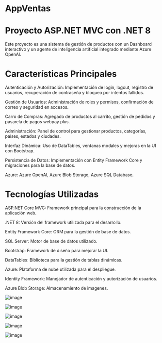 # AppVentas
# Proyecto ASP.NET MVC con .NET 8

Este proyecto es una sistema de gestión de productos con un Dashboard interactivo y un agente de inteligencia artificial integrado mediante Azure OpenAI.
# Características Principales

Autenticación y Autorización: Implementación de login, logout, registro de usuarios, recuperación de contraseña y bloqueo por intentos fallidos.

Gestión de Usuarios: Administración de roles y permisos, confirmación de correo y seguridad en accesos.

Carro de Compras: Agregado de productos al carrito, gestión de pedidos y pasarela de pagos webpay plus.

Administración: Panel de control para gestionar productos, categorías, países, estados y ciudades.

Interfaz Dinámica: Uso de DataTables, ventanas modales y mejoras en la UI con Bootstrap.

Persistencia de Datos: Implementación con Entity Framework Core y migraciones para la base de datos.

Azure: Azure OpenAI, Azure Blob Storage, Azure SQL Database.

# Tecnologías Utilizadas

ASP.NET Core MVC: Framework principal para la construcción de la aplicación web.

.NET 8: Versión del framework utilizada para el desarrollo.

Entity Framework Core: ORM para la gestión de base de datos.

SQL Server: Motor de base de datos utilizado.

Bootstrap: Framework de diseño para mejorar la UI.

DataTables: Biblioteca para la gestión de tablas dinámicas.

Azure: Plataforma de nube utilizada para el despliegue.

Identity Framework: Manejador de autenticación y autorización de usuarios.

Azure Blob Storage: Almacenamiento de imagenes.

![image](https://github.com/user-attachments/assets/752fafd1-3401-4433-b4fa-fb9bcefccaba)

![image](https://github.com/user-attachments/assets/155e1caf-95ed-42ba-973e-0183824abe65)

![image](https://github.com/user-attachments/assets/dc566d21-5171-4f2c-a1b8-a338916729a9)

![image](https://github.com/user-attachments/assets/b4d3e8fe-bdee-4e16-845a-ca1db5f6b684)

![image](https://github.com/user-attachments/assets/2bcb3878-7414-49be-90bc-66599698ea5d)


